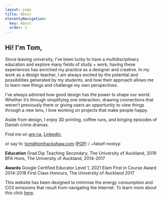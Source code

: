 ```yaml
---
layout: page
title: About
eleventyNavigation:
  key: About
  order: 3
---
```


## Hi! I'm Tom, ##

Since leaving university, I've been lucky to have a multidisciplinary education and explore many fields of study + work; having these experiences has enriched my practice as a designer and creative. In my work as a design teacher, I am always excited by the potential and possibilities generated by my students, and how their approach allows me to learn new things and challenge my own perspectives.

I’ve always admired how good design has the power to shape our world. Whether it’s through simplifying one interaction, drawing connections that weren’t previously there or giving users an opportunity to view things through a new lens, I love working on projects that make people happy. 

Aside from design, I enjoy 3D printing, coffee runs, and binging episodes of Danish crime dramas.

Find me on [are.na](https://are.na/tom-y), [LinkedIn](https://linkedin.com/in/tom-hackshaw), 

or say hi: [tom@tomhackshaw.com](mailto:tom@tomhackshaw.com) ([PGP](/media/pubkey.txt)) / ~falsef-nostyp

**Education**
Grad Dip Teaching Secondary, The University of Auckland, 2019
BFA Hons, The University of Auckland, 2014-2017 

**Awards**
Google Certified Educator Level 1, 2021
Elam First in Course Award 2014-2016
First Class Honours, The University of Auckland 2017

This website has been designed to minimise the energy consumption and CO2 emissions that result from navigating the Internet. To learn more about this click [here](https://www.websitecarbon.com/website/tom-so/).
